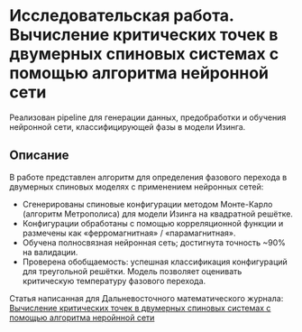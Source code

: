 # Исследовательская работа. Вычисление критических точек в двумерных спиновых системах с помощью алгоритма нейронной сети

Реализован pipeline для генерации данных, предобработки и обучения нейронной сети, классифицирующей фазы в модели Изинга.

## Описание
В работе представлен алгоритм для определения фазового перехода в двумерных спиновых моделях с применением нейронных сетей:
- Сгенерированы спиновые конфигурации методом Монте-Карло (алгоритм Метрополиса) для модели Изинга на квадратной решётке.
- Конфигурации обработаны с помощью корреляционной функции и размечены как «ферромагнитная» / «парамагнитная».
- Обучена полносвязная нейронная сеть; достигнута точность ~90% на валидации.
- Проверена обобщаемость: успешная классификация конфигураций для треугольной решётки. Модель позволяет оценивать критическую температуру фазового перехода.

Статья написанная для Дальневосточного математического журнала: [Вычисление критических точек в двумерных спиновых системах с помощью алгоритма неройнной сети](article.pdf)
